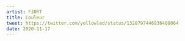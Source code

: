 ```yaml
---
artist: FJØRT
title: Couleur
tweet: https://twitter.com/yellowled/status/1328797446936408064
date: 2020-11-17
---
```

